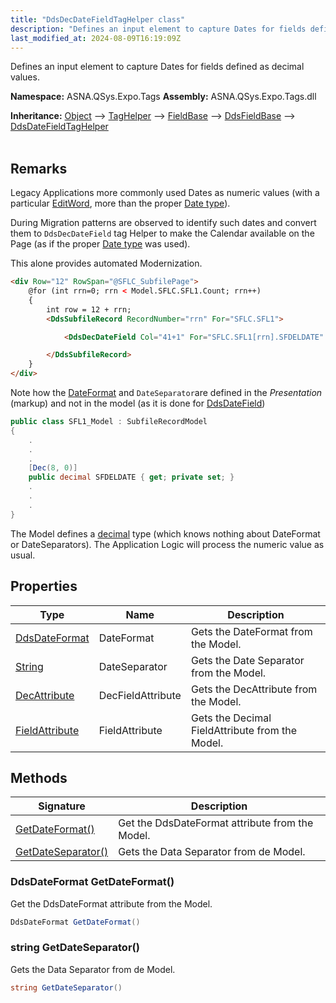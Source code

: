 ```yaml
---
title: "DdsDecDateFieldTagHelper class"
description: "Defines an input element to capture Dates for fields defined as decimal values. "
last_modified_at: 2024-08-09T16:19:09Z
---
```


Defines an input element to capture Dates for fields defined as decimal values.

**Namespace:** ASNA.QSys.Expo.Tags
**Assembly:** ASNA.QSys.Expo.Tags.dll

**Inheritance:** [Object](https://docs.microsoft.com/en-us/dotnet/api/system.object) --> [TagHelper](https://learn.microsoft.com/en-us/dotnet/api/microsoft.aspnetcore.razor.taghelpers.taghelper?view=aspnetcore-8.0) --> [FieldBase](/reference/expo/qsys-expo-tags/field-base.html) --> [DdsFieldBase](/reference/expo/qsys-expo-tags/dds-field-base.html) --> [DdsDateFieldTagHelper](/reference/expo/qsys-expo-tags/dds-date-field-tag-helper.html)
<br>
<br>

## Remarks

Legacy Applications more commonly used Dates as numeric values (with a particular [EditWord](/reference/expo/qsys-expo-model/edit-word.html), more than the proper [Date type](https://www.ibm.com/docs/en/i/7.3?topic=fields-example-date-time-timestamp-dds)).

During Migration patterns are observed to identify such dates and convert them to `DdsDecDateField` tag Helper to make the Calendar available on the Page (as if the proper [Date type](https://www.ibm.com/docs/en/i/7.3?topic=fields-example-date-time-timestamp-dds) was used).

This alone provides automated Modernization.

```html
<div Row="12" RowSpan="@SFLC_SubfilePage">
    @for (int rrn=0; rrn < Model.SFLC.SFL1.Count; rrn++)
    {
        int row = 12 + rrn;
        <DdsSubfileRecord RecordNumber="rrn" For="SFLC.SFL1">

            <DdsDecDateField Col="41+1" For="SFLC.SFL1[rrn].SFDELDATE" DateFormat="ISO" DateSeparator="-" SuppressLeadingZeroes=true Color="Green : !61 , DarkBlue : 61" />

        </DdsSubfileRecord>
    }
</div>
```

Note how the [DateFormat](/reference/expo/qsys-expo-model/dds-date-format.html) and `DateSeparator`are defined in the *Presentation* (markup) and not in the model (as it is done for [DdsDateField](/reference/expo/qsys-expo-tags/dds-date-field-tag-helper.html))

```cs
public class SFL1_Model : SubfileRecordModel
{
    .
    .
    .
    [Dec(8, 0)]
    public decimal SFDELDATE { get; private set; }
    .
    .
    .
}
```
The Model defines a [decimal](https://docs.microsoft.com/en-us/dotnet/api/system.decimal) type (which knows nothing about DateFormat or DateSeparators). The Application Logic will process the numeric value as usual.


## Properties

| Type | Name | Description
| --- | --- | --- 
| [DdsDateFormat](/reference/expo/qsys-expo-model/dds-date-format.html) | DateFormat | Gets the DateFormat from the Model. |
| [String](https://learn.microsoft.com/en-us/dotnet/api/system.string?view=net-8.0) | DateSeparator | Gets the Date Separator from the Model. |
| [DecAttribute](/reference/expo/qsys-expo-model/dec-attribute.html) | DecFieldAttribute | Gets the DecAttribute from the Model. |
| [FieldAttribute](/reference/expo/qsys-expo-model/field-attribute.html) | FieldAttribute | Gets the Decimal FieldAttribute from the Model. |

## Methods

| Signature | Description |
| --- | --- |
| [GetDateFormat()](#ddsdateformat-getdateformat) | Get the DdsDateFormat attribute from the Model.
| [GetDateSeparator()](#string-getdateseparator) | Gets the Data Separator from de Model.

### DdsDateFormat GetDateFormat()

Get the DdsDateFormat attribute from the Model.

```cs
DdsDateFormat GetDateFormat()
```

### string GetDateSeparator()

Gets the Data Separator from de Model.

```cs
string GetDateSeparator()
```
